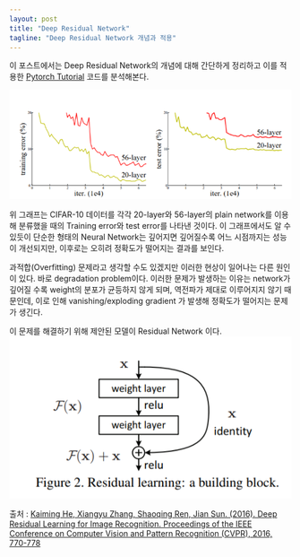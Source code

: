 ```yaml
---
layout: post
title: "Deep Residual Network"
tagline: "Deep Residual Network 개념과 적용"
---
```


이 포스트에서는 Deep Residual Network의 개념에 대해 간단하게 정리하고 이를 적용한 [Pytorch Tutorial](https://github.com/yunjey/pytorch-tutorial.git) 코드를 분석해본다.

![resnet1](https://github.com/KyungheeKo/KyungheeKo.github.io/blob/KyungheeKo/assets/img/resnet/resnet1.png?raw=true)

위 그래프는 CIFAR-10 데이터를 각각 20-layer와 56-layer의 plain network를 이용해 분류했을 때의 Training error와 test error를 나타낸 것이다. 이 그래프에서도 알 수 있듯이 단순한 형태의 Neural Network는 깊어지면 깊어질수록 어느 시점까지는 성능이 개선되지만, 이후로는 오히려 정확도가 떨어지는 결과를 보인다.

과적합(Overfitting) 문제라고 생각할 수도 있겠지만 이러한 현상이 일어나는 다른 원인이 있다. 바로 degradation problem이다. 이러한 문제가 발생하는 이유는 network가 깊어질 수록 weight의 분포가 균등하지 않게 되며, 역전파가 제대로 이루어지지 않기 때문인데, 이로 인해 vanishing/exploding gradient 가 발생해 정확도가 떨어지는 문제가 생긴다.

이 문제를 해결하기 위해 제안된 모델이 Residual Network 이다.
![resnet2](https://github.com/KyungheeKo/KyungheeKo.github.io/blob/KyungheeKo/assets/img/resnet/resnet2.png?raw=true)

출처 : [Kaiming He, Xiangyu Zhang, Shaoqing Ren, Jian Sun. (2016). Deep Residual Learning for Image Recognition. Proceedings of the IEEE Conference on Computer Vision and Pattern Recognition (CVPR), 2016, 770-778](https://arxiv.org/pdf/1512.03385.pdf)
